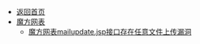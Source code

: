 - [返回首页](/)
- [魔方网表](魔方网表/)
  - [魔方网表mailupdate.jsp接口存在任意文件上传漏洞](魔方网表/魔方网表mailupdate.jsp接口存在任意文件上传漏洞.md)
